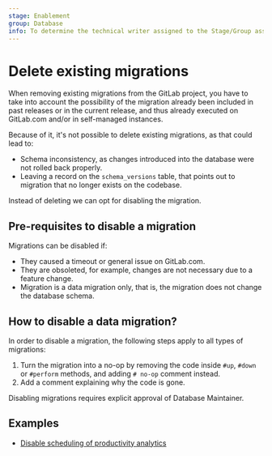 ```yaml
---
stage: Enablement
group: Database
info: To determine the technical writer assigned to the Stage/Group associated with this page, see https://about.gitlab.com/handbook/engineering/ux/technical-writing/#assignments
---
```


# Delete existing migrations

When removing existing migrations from the GitLab project, you have to take into account
the possibility of the migration already been included in past releases or in the current release, and thus already executed on GitLab.com and/or in self-managed instances.

Because of it, it's not possible to delete existing migrations, as that could lead to:

- Schema inconsistency, as changes introduced into the database were not rolled back properly.
- Leaving a record on the `schema_versions` table, that points out to migration that no longer exists on the codebase.

Instead of deleting we can opt for disabling the migration.

## Pre-requisites to disable a migration

Migrations can be disabled if:

- They caused a timeout or general issue on GitLab.com.
- They are obsoleted, for example, changes are not necessary due to a feature change.
- Migration is a data migration only, that is, the migration does not change the database schema.

## How to disable a data migration?

In order to disable a migration, the following steps apply to all types of migrations:

1. Turn the migration into a no-op by removing the code inside `#up`, `#down`
  or `#perform` methods, and adding `# no-op` comment instead.
1. Add a comment explaining why the code is gone.

Disabling migrations requires explicit approval of Database Maintainer.

## Examples

- [Disable scheduling of productivity analytics](https://gitlab.com/gitlab-org/gitlab/-/merge_requests/17253)
